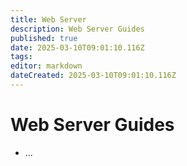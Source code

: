 ```yaml
---
title: Web Server
description: Web Server Guides
published: true
date: 2025-03-10T09:01:10.116Z
tags: 
editor: markdown
dateCreated: 2025-03-10T09:01:10.116Z
---
```


# Web Server Guides

- ...